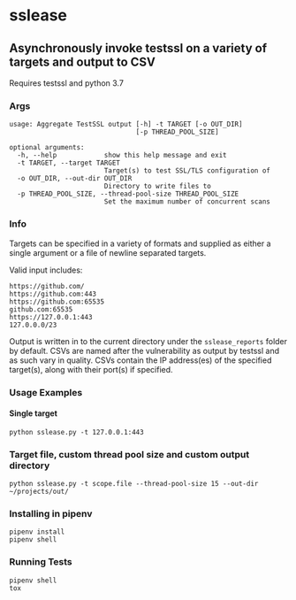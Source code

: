 # sslease
## Asynchronously invoke testssl on a variety of targets and output to CSV
Requires testssl and python 3.7

### Args
```
usage: Aggregate TestSSL output [-h] -t TARGET [-o OUT_DIR]
                                [-p THREAD_POOL_SIZE]

optional arguments:
  -h, --help            show this help message and exit
  -t TARGET, --target TARGET
                        Target(s) to test SSL/TLS configuration of
  -o OUT_DIR, --out-dir OUT_DIR
                        Directory to write files to
  -p THREAD_POOL_SIZE, --thread-pool-size THREAD_POOL_SIZE
                        Set the maximum number of concurrent scans
```

### Info
Targets can be specified in a variety of formats and supplied as either a single argument
or a file of newline separated targets.

Valid input includes:
```
https://github.com/
https://github.com:443
https://github.com:65535
github.com:65535
https://127.0.0.1:443
127.0.0.0/23
```
Output is written in to the current directory under the `sslease_reports` folder by default.
CSVs are named after the vulnerability as output by testssl and as such vary in quality.
CSVs contain the IP address(es) of the specified target(s), along with their port(s) if specified.

### Usage Examples
#### Single target
```
python sslease.py -t 127.0.0.1:443
```
### Target file, custom thread pool size and custom output directory
```
python sslease.py -t scope.file --thread-pool-size 15 --out-dir ~/projects/out/
```

### Installing in pipenv
```
pipenv install
pipenv shell
```

### Running Tests
```
pipenv shell
tox
```
